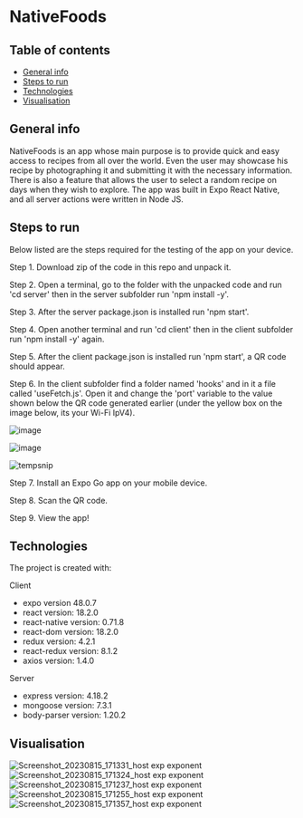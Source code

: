 # NativeFoods
## Table of contents
* [General info](#general-info)
* [Steps to run](#steps-to-run)
* [Technologies](#technologies)
* [Visualisation](#visualisation)


## General info
NativeFoods is an app whose main purpose is to provide quick and easy access to recipes from all over the world. Even the user may showcase his recipe by photographing it and submitting it with the necessary information. There is also a feature that allows the user to select a random recipe on days when they wish to explore. The app was built in Expo React Native, and all server actions were written in Node JS. 

## Steps to run
Below listed are the steps required for the testing of the app on your device.

Step 1. Download zip of the code in this repo and unpack it.

Step 2. Open a terminal, go to the folder with the unpacked code and run 'cd server' then in the server subfolder run 'npm install -y'.

Step 3. After the server package.json is installed run 'npm start'.

Step 4. Open another terminal and run 'cd client' then in the client subfolder run 'npm install -y' again.

Step 5. After the client package.json is installed run 'npm start', a QR code should appear.

Step 6. In the client subfolder find a folder named 'hooks' and in it a file called 'useFetch.js'. Open it and change the 'port' variable to the value shown below the QR code generated earlier (under the yellow box on the image below, its your Wi-Fi IpV4).

![image](https://github.com/LukassF/drop-ship/assets/132075104/c9f6ead9-9067-4e7c-b858-2a0ee78e36ea)

![image](https://github.com/LukassF/drop-ship/assets/132075104/8a2e0e55-cfdc-4e11-b071-3a29498d5ac3)

![tempsnip](https://github.com/LukassF/drop-ship/assets/132075104/23aa6048-391d-472a-afc0-55df8345c3e8)

Step 7. Install an Expo Go app on your mobile device.

Step 8. Scan the QR code.

Step 9. View the app!

## Technologies
The project is created with:

Client
* expo version 48.0.7
* react version: 18.2.0
* react-native version: 0.71.8
* react-dom version: 18.2.0
* redux version: 4.2.1
* react-redux version: 8.1.2
* axios version: 1.4.0

Server
* express version: 4.18.2
* mongoose version: 7.3.1
* body-parser version: 1.20.2

## Visualisation
![Screenshot_20230815_171331_host exp exponent](https://github.com/LukassF/NativeFood/assets/132075104/47e02254-7ed8-4bea-9ddd-6895a031ec19)
![Screenshot_20230815_171324_host exp exponent](https://github.com/LukassF/NativeFood/assets/132075104/7458399a-08a5-4c4b-bf3f-9200a0c72d12)
![Screenshot_20230815_171237_host exp exponent](https://github.com/LukassF/NativeFood/assets/132075104/c87e1407-5c21-4eb7-8676-13569055fd43)
![Screenshot_20230815_171255_host exp exponent](https://github.com/LukassF/NativeFood/assets/132075104/26a756f5-bc1d-4584-a355-88d7fa3d2ba6)
![Screenshot_20230815_171357_host exp exponent](https://github.com/LukassF/NativeFood/assets/132075104/669ddb2b-e1d6-497f-a164-14f8e1189aca)

